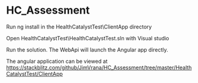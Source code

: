 # HC_Assessment
Run ng install in the HealthCatalystTest\ClientApp directory

Open HealthCatalystTest\HealthCatalystTest.sln with Visual studio

Run the solution.  The WebApi will launch the Angular app directly.

The angular application can be viewed at https://stackblitz.com/github/JimVrana/HC_Assessment/tree/master/HealthCatalystTest/ClientApp
